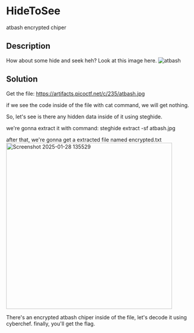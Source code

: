 # HideToSee
atbash encrypted chiper

## Description 
How about some hide and seek heh?
Look at this image here.
![atbash](https://github.com/user-attachments/assets/70000b9e-e157-41f9-9b90-9ca5c9c646aa)

## Solution
Get the file:
https://artifacts.picoctf.net/c/235/atbash.jpg

if we see the code inside of the file with cat command, we will get nothing.

So, let's see is there any hidden data inside of it using steghide.

we're gonna extract it with command:
steghide extract -sf atbash.jpg

after that, we're gonna get a extracted file named encrypted.txt 
<img width="447" alt="Screenshot 2025-01-28 135529" src="https://github.com/user-attachments/assets/5f993141-f5bb-4972-b395-37eb3adb6188" />

There's an encrypted atbash chiper inside of the file, let's decode it using cyberchef.
finally, you'll get the flag.
